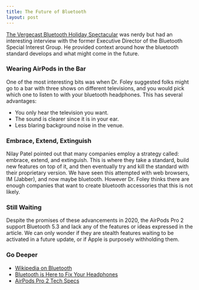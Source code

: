 ```yaml
---
title: The Future of Bluetooth
layout: post
---
```

[The Vergecast Bluetooth Holiday Spectacular](https://www.theverge.com/23519474/podcast-vergecast-bluetooth-holiday-spectacular) was nerdy but had an interesting interview with the former Executive Director of the Bluetooth Special Interest Group. He provided context around how the bluetooth standard develops and what might come in the future.

### Wearing AirPods in the Bar
One of the most interesting bits was when Dr. Foley suggested folks might go to a bar with three shows on different televisions, and you would pick which one to listen to with your bluetooth headphones. This has several advantages:
- You only hear the television you want.
- The sound is clearer since it is in your ear.
- Less blaring background noise in the venue.

### Embrace, Extend, Extinguish
Nilay Patel pointed out that many companies employ a strategy called: embrace, extend, and extinguish. This is where they take a standard, build new features on top of it, and then eventually try and kill the standard with their proprietary version. We have seen this attempted with web browsers, IM (Jabber), and now maybe bluetooth. However Dr. Foley thinks there are enough companies that want to create bluetooth accessories that this is not likely.

### Still Waiting
Despite the promises of these advancements in 2020, the AirPods Pro 2 support Bluetooth 5.3 and lack any of the features or ideas expressed in the article. We can only wonder if they are stealth features waiting to be activated in a future update, or if Apple is purposely withholding them. 

### Go Deeper
- [Wikipedia on Bluetooth](https://en.wikipedia.org/wiki/Bluetooth)
- [Bluetooth is Here to Fix Your Headphones](https://www.wired.com/story/bluetooth-le-audio/)
- [AirPods Pro 2 Tech Specs](https://www.apple.com/airpods-pro/specs/)